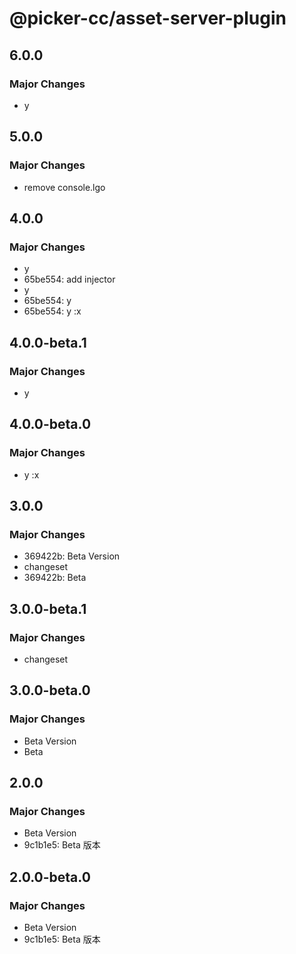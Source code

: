 # @picker-cc/asset-server-plugin

## 6.0.0

### Major Changes

-   y

## 5.0.0

### Major Changes

-   remove console.lgo

## 4.0.0

### Major Changes

-   y
-   65be554: add injector
-   y
-   65be554: y
-   65be554: y
    :x

## 4.0.0-beta.1

### Major Changes

-   y

## 4.0.0-beta.0

### Major Changes

-   y
    :x

## 3.0.0

### Major Changes

-   369422b: Beta Version
-   changeset
-   369422b: Beta

## 3.0.0-beta.1

### Major Changes

-   changeset

## 3.0.0-beta.0

### Major Changes

-   Beta Version
-   Beta

## 2.0.0

### Major Changes

-   Beta Version
-   9c1b1e5: Beta 版本

## 2.0.0-beta.0

### Major Changes

-   Beta Version
-   9c1b1e5: Beta 版本
